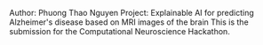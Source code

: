 Author: Phuong Thao Nguyen
Project: Explainable AI for predicting Alzheimer's disease based on MRI images of the brain
This is the submission for the Computational Neuroscience Hackathon.

